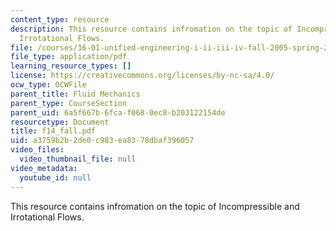 ```yaml
---
content_type: resource
description: This resource contains infromation on the topic of Incompressible and
  Irrotational Flows.
file: /courses/16-01-unified-engineering-i-ii-iii-iv-fall-2005-spring-2006/a3759b2b2de0c983ea8378dbaf396057_f14_fall.pdf
file_type: application/pdf
learning_resource_types: []
license: https://creativecommons.org/licenses/by-nc-sa/4.0/
ocw_type: OCWFile
parent_title: Fluid Mechanics
parent_type: CourseSection
parent_uid: 6a5f667b-6fca-f068-0ec8-b203122154de
resourcetype: Document
title: f14_fall.pdf
uid: a3759b2b-2de0-c983-ea83-78dbaf396057
video_files:
  video_thumbnail_file: null
video_metadata:
  youtube_id: null
---
```

This resource contains infromation on the topic of Incompressible and Irrotational Flows.